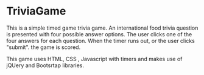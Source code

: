 # TriviaGame


This is a simple timed game trivia game.
An international food trivia question is presented with four possible answer options.
The user clicks one of the four answers for each question.
When the timer runs out, or the user clicks "submit". the game is scored.

This game uses HTML, CSS , Javascript with timers and makes use of jQUery and Bootsrtap libraries.
